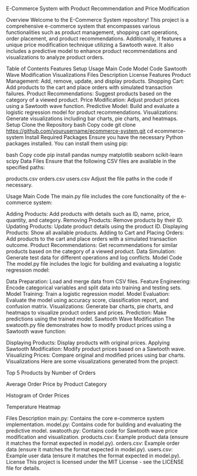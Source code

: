 E-Commerce System with Product Recommendation and Price Modification

Overview
Welcome to the E-Commerce System repository! This project is a comprehensive e-commerce system that encompasses various functionalities such as product management, shopping cart operations, order placement, and product recommendations. Additionally, it features a unique price modification technique utilizing a Sawtooth wave. It also includes a predictive model to enhance product recommendations and visualizations to analyze product orders.

Table of Contents
Features
Setup
Usage
Main Code
Model Code
Sawtooth Wave Modification
Visualizations
Files Description
License
Features
Product Management: Add, remove, update, and display products.
Shopping Cart: Add products to the cart and place orders with simulated transaction failures.
Product Recommendations: Suggest products based on the category of a viewed product.
Price Modification: Adjust product prices using a Sawtooth wave function.
Predictive Model: Build and evaluate a logistic regression model for product recommendations.
Visualizations: Generate visualizations including bar charts, pie charts, and heatmaps.
Setup
Clone the Repository
bash
Copy code
git clone https://github.com/yourusername/ecommerce-system.git
cd ecommerce-system
Install Required Packages
Ensure you have the necessary Python packages installed. You can install them using pip:

bash
Copy code
pip install pandas numpy matplotlib seaborn scikit-learn scipy
Data Files
Ensure that the following CSV files are available in the specified paths:

products.csv
orders.csv
users.csv
Adjust the file paths in the code if necessary.

Usage
Main Code
The main.py file includes the core functionality of the e-commerce system:

Adding Products: Add products with details such as ID, name, price, quantity, and category.
Removing Products: Remove products by their ID.
Updating Products: Update product details using the product ID.
Displaying Products: Show all available products.
Adding to Cart and Placing Orders: Add products to the cart and place orders with a simulated transaction outcome.
Product Recommendations: Get recommendations for similar products based on the category of a viewed product.
Data Simulation: Generate test data for different operations and log conflicts.
Model Code
The model.py file includes the logic for building and evaluating a logistic regression model:

Data Preparation: Load and merge data from CSV files.
Feature Engineering: Encode categorical variables and split data into training and testing sets.
Model Training: Train a logistic regression model.
Model Evaluation: Evaluate the model using accuracy score, classification report, and confusion matrix.
Visualizations: Generate bar charts, pie charts, and heatmaps to visualize product orders and prices.
Prediction: Make predictions using the trained model.
Sawtooth Wave Modification
The swatooth.py file demonstrates how to modify product prices using a Sawtooth wave function:

Displaying Products: Display products with original prices.
Applying Sawtooth Modification: Modify product prices based on a Sawtooth wave.
Visualizing Prices: Compare original and modified prices using bar charts.
Visualizations
Here are some visualizations generated from the project:

Top 5 Products by Number of Orders

Average Order Price by Product Category

Histogram of Order Prices

Temperature Heatmap

Files Description
main.py: Contains the core e-commerce system implementation.
model.py: Contains code for building and evaluating the predictive model.
swatooth.py: Contains code for Sawtooth wave price modification and visualization.
products.csv: Example product data (ensure it matches the format expected in model.py).
orders.csv: Example order data (ensure it matches the format expected in model.py).
users.csv: Example user data (ensure it matches the format expected in model.py).
License
This project is licensed under the MIT License - see the LICENSE file for details.

